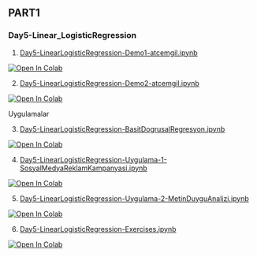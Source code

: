 ## PART1
### Day5-Linear_LogisticRegression

1. [Day5-LinearLogisticRegression-Demo1-atcemgil.ipynb](https://colab.research.google.com/github/yapay-ogrenme/casgem-eu-project-training-on-data-mining-2nd/blob/main/PART1/Day5-Linear_LogisticRegression/notebooks/Day5-LinearLogisticRegression-Demo1-atcemgil.ipynb)

[![Open In Colab](https://colab.research.google.com/assets/colab-badge.svg)](https://colab.research.google.com/github/yapay-ogrenme/casgem-eu-project-training-on-data-mining-2nd/blob/main/PART1/Day5-Linear_LogisticRegression/notebooks/Day5-LinearLogisticRegression-Demo1-atcemgil.ipynb)

2. [Day5-LinearLogisticRegression-Demo2-atcemgil.ipynb](https://colab.research.google.com/github/yapay-ogrenme/casgem-eu-project-training-on-data-mining-2nd/blob/main/PART1/Day5-Linear_LogisticRegression/notebooks/Day5-LinearLogisticRegression-Demo2-atcemgil.ipynb)

[![Open In Colab](https://colab.research.google.com/assets/colab-badge.svg)](https://colab.research.google.com/github/yapay-ogrenme/casgem-eu-project-training-on-data-mining-2nd/blob/main/PART1/Day5-Linear_LogisticRegression/notebooks/Day5-LinearLogisticRegression-Demo2-atcemgil.ipynb)


Uygulamalar


3. [Day5-LinearLogisticRegression-BasitDogrusalRegresyon.ipynb](https://colab.research.google.com/github/yapay-ogrenme/casgem-eu-project-training-on-data-mining-2nd/blob/main/PART1/Day5-Linear_LogisticRegression/notebooks/Day5-LinearLogisticRegression-BasitDogrusalRegresyon.ipynb)

[![Open In Colab](https://colab.research.google.com/assets/colab-badge.svg)](https://colab.research.google.com/github/yapay-ogrenme/casgem-eu-project-training-on-data-mining-2nd/blob/main/PART1/Day5-Linear_LogisticRegression/notebooks/Day5-LinearLogisticRegression-BasitDogrusalRegresyon.ipynb)


4. [Day5-LinearLogisticRegression-Uygulama-1-SosyalMedyaReklamKampanyasi.ipynb](https://colab.research.google.com/github/yapay-ogrenme/casgem-eu-project-training-on-data-mining-2nd/blob/main/PART1/Day5-Linear_LogisticRegression/notebooks/Day5-LinearLogisticRegression-Uygulama-1-SosyalMedyaReklamKampanyasi.ipynb)

[![Open In Colab](https://colab.research.google.com/assets/colab-badge.svg)](https://colab.research.google.com/github/yapay-ogrenme/casgem-eu-project-training-on-data-mining-2nd/blob/main/PART1/Day5-Linear_LogisticRegression/notebooks/Day5-LinearLogisticRegression-Uygulama-1-SosyalMedyaReklamKampanyasi.ipynb)

5. [Day5-LinearLogisticRegression-Uygulama-2-MetinDuyguAnalizi.ipynb](https://colab.research.google.com/github/yapay-ogrenme/casgem-eu-project-training-on-data-mining-2nd/blob/main/PART1/Day5-Linear_LogisticRegression/notebooks/Day5-LinearLogisticRegression-Uygulama-2-MetinDuyguAnalizi.ipynb)

[![Open In Colab](https://colab.research.google.com/assets/colab-badge.svg)](https://colab.research.google.com/github/yapay-ogrenme/casgem-eu-project-training-on-data-mining-2nd/blob/main/PART1/Day5-Linear_LogisticRegression/notebooks/Day5-LinearLogisticRegression-Uygulama-2-MetinDuyguAnalizi.ipynb)

6. [Day5-LinearLogisticRegression-Exercises.ipynb](https://colab.research.google.com/github/yapay-ogrenme/casgem-eu-project-training-on-data-mining-2nd/blob/main/PART1/Day5-Linear_LogisticRegression/notebooks/Day5-LinearLogisticRegression-Exercises.ipynb)

[![Open In Colab](https://colab.research.google.com/assets/colab-badge.svg)](https://colab.research.google.com/github/yapay-ogrenme/casgem-eu-project-training-on-data-mining-2nd/blob/main/PART1/Day5-Linear_LogisticRegression/notebooks/Day5-LinearLogisticRegression-Exercises.ipynb)

